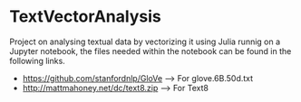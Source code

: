 # TextVectorAnalysis

Project on analysing textual data by vectorizing it using Julia runnig on a Jupyter notebook, the files needed within the notebook can be found in the following links.

- https://github.com/stanfordnlp/GloVe --> For glove.6B.50d.txt
- http://mattmahoney.net/dc/text8.zip --> For Text8
